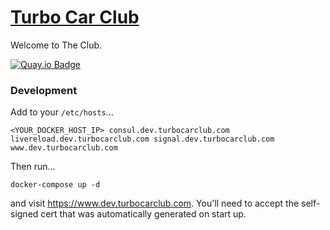 # [Turbo Car Club][]

Welcome to The Club.

[![Quay.io Badge]][Quay.io]

### Development

Add to your `/etc/hosts`...

```
<YOUR_DOCKER_HOST_IP> consul.dev.turbocarclub.com livereload.dev.turbocarclub.com signal.dev.turbocarclub.com www.dev.turbocarclub.com
```

Then run...

```
docker-compose up -d
```

and visit https://www.dev.turbocarclub.com. You'll need to accept the
self-signed cert that was automatically generated on start up.

[Turbo Car Club]: http://www.turbocarclub.com
[Quay.io Badge]: https://quay.io/repository/caseywebdev/turbo-car-club/status
[Quay.io]: https://quay.io/repository/caseywebdev/turbo-car-club
